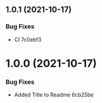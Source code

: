 ## 1.0.1 (2021-10-17)


### Bug Fixes

* CI 7c0ebf3

# 1.0.0 (2021-10-17)


### Bug Fixes

* Added Title to Readme 6cb25be
